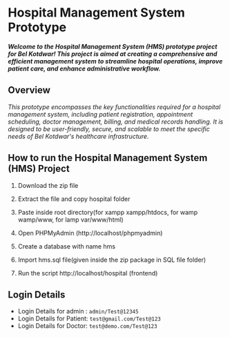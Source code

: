 # Hospital Management System Prototype
***Welcome to the Hospital Management System (HMS) prototype project for Bel Kotdwar! This project is aimed at creating a comprehensive and efficient management system to streamline hospital operations, improve patient care, and enhance administrative workflow.***

## Overview
*This prototype encompasses the key functionalities required for a hospital management system, including patient registration, appointment scheduling, doctor management, billing, and medical records handling. It is designed to be user-friendly, secure, and scalable to meet the specific needs of Bel Kotdwar's healthcare infrastructure.*

## How to run the Hospital Management System (HMS) Project
1. Download the  zip file

2. Extract the file and copy hospital folder

3. Paste inside root directory(for xampp xampp/htdocs, for wamp wamp/www, for lamp var/www/html)

4. Open PHPMyAdmin (http://localhost/phpmyadmin)

5. Create a database with name hms

6. Import hms.sql file(given inside the zip package in SQL file folder)

7. Run the script http://localhost/hospital (frontend)

## Login Details
- Login Details for admin : `admin/Test@12345` <br/>
- Login Details for Patient: `test@gmail.com/Test@123` <br/>
- Login Details for Doctor: `test@demo.com/Test@123` <br/>